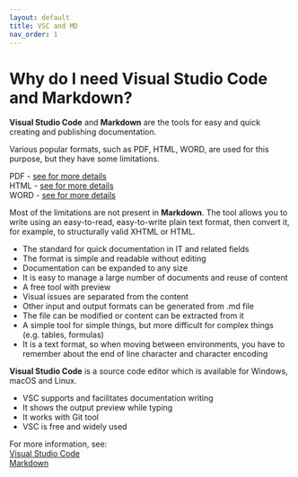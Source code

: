 ```yaml
---
layout: default
title: VSC and MD
nav_order: 1
---
```


# Why do I need Visual Studio Code and Markdown?

**Visual Studio Code** and **Markdown** are the tools for easy and quick creating and publishing documentation.

Various popular formats, such as PDF, HTML, WORD, are used for this purpose, but they have some limitations.

PDF - [see for more details](./pdf.md)  
HTML - [see for more details](./html.md)  
WORD - [see for more details](./word)  

Most of the limitations are not present in **Markdown**. The tool allows you to write using an easy-to-read, easy-to-write plain text format, then convert it, for example, to structurally valid XHTML or HTML.  
* The standard for quick documentation in IT and related fields  
* The format is simple and readable without editing  
* Documentation can be expanded to any size  
* It is easy to manage a large number of documents and reuse of content  
* A free tool with preview  
* Visual issues are separated from the content
* Other input and output formats can be generated from .md file
* The file can be modified or content can be extracted from it
* A simple tool for simple things, but more difficult for complex things (e.g. tables, formulas)
* It is a text format, so when moving between environments, you have to remember about the end of line character and character encoding

**Visual Studio Code** is a source code editor which is available for Windows, macOS and Linux.
* VSC supports and facilitates documentation writing
* It shows the output preview while typing
* It works with Git tool
* VSC is free and widely used

For more information, see:  
[Visual Studio Code](./vsc.md)  
[Markdown](./markdown.md)
